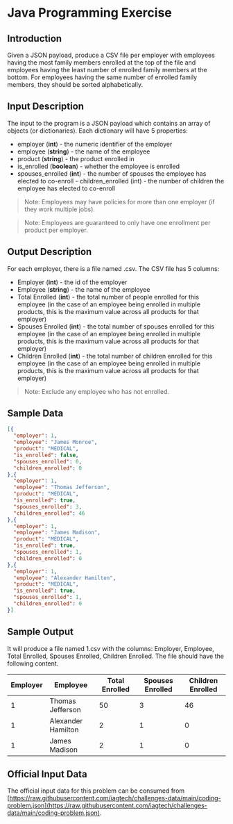 # Java Programming Exercise

## Introduction

Given a JSON payload, produce a CSV file per employer with employees having the most family members enrolled at the top of the file and employees having the least number of enrolled family members at the bottom. For employees having the same number of enrolled family members, they should be sorted alphabetically.

## Input Description

The input to the program is a JSON payload which contains an array of objects (or dictionaries). Each dictionary will have 5 properties:

- employer (**int**) - the numeric identifier of the employer
- employee (**string**) - the name of the employee
- product (**string**) - the product enrolled in
- is_enrolled (**boolean**) - whether the employee is enrolled
- spouses_enrolled (**int**) - the number of spouses the employee has elected to co-enroll - children_enrolled (int) - the number of children the employee has elected to co-enroll

> Note: Employees may have policies for more than one employer (if they work multiple jobs).

> Note: Employees are guaranteed to only have one enrollment per product per employer.

## Output Description

For each employer, there is a file named <employer>.csv. The CSV file has 5 columns:

- Employer (**int**) - the id of the employer
- Employee (**string**) - the name of the employee
- Total Enrolled (**int**) - the total number of people enrolled for this employee (in the case of an employee being enrolled in multiple products, this is the maximum value across all products for that employer)
- Spouses Enrolled (**int**) - the total number of spouses enrolled for this employee (in the case of an employee being enrolled in multiple products, this is the maximum value across all products for that employer)
- Children Enrolled (**int**) - the total number of children enrolled for this employee (in the case of an employee being enrolled in multiple products, this is the maximum value across all products for that employer)

> Note: Exclude any employee who has not enrolled.

## Sample Data

```json
[{
  "employer": 1,
  "employee": "James Monroe",
  "product": "MEDICAL",
  "is_enrolled": false,
  "spouses_enrolled": 0,
  "children_enrolled": 0
},{
  "employer": 1,
  "employee": "Thomas Jefferson",
  "product": "MEDICAL",
  "is_enrolled": true,
  "spouses_enrolled": 3,
  "children_enrolled": 46
},{
  "employer": 1,
  "employee": "James Madison",
  "product": "MEDICAL",
  "is_enrolled": true,
  "spouses_enrolled": 1,
  "children_enrolled": 0
},{
  "employer": 1,
  "employee": "Alexander Hamilton",
  "product": "MEDICAL",
  "is_enrolled": true,
  "spouses_enrolled": 1,
  "children_enrolled": 0
}]
```
  
## Sample Output

It will produce a file named 1.csv with the columns: Employer, Employee, Total Enrolled, Spouses Enrolled, Children Enrolled. The file should have the following content.

| Employer | Employee | Total Enrolled | Spouses Enrolled | Children Enrolled |
| --- | --- | --- | --- | --- |
| 1 | Thomas Jefferson | 50 | 3 | 46 |
| 1 | Alexander Hamilton | 2 | 1 | 0 |
| 1 | James Madison | 2 | 1 | 0 |

## Official Input Data
  
The official input data for this problem can be consumed from [https://raw.githubusercontent.com/iagtech/challenges-data/main/coding-problem.json](https://raw.githubusercontent.com/iagtech/challenges-data/main/coding-problem.json).
